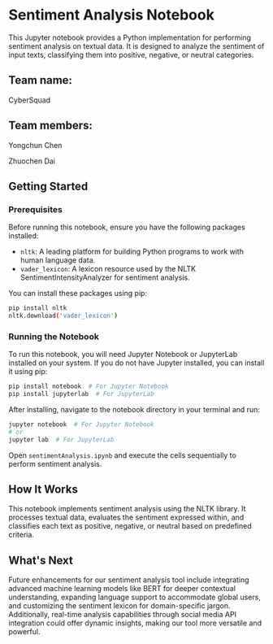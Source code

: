 # Sentiment Analysis Notebook

This Jupyter notebook provides a Python implementation for performing sentiment analysis on textual data. It is designed to analyze the sentiment of input texts, classifying them into positive, negative, or neutral categories.

## Team name:
CyberSquad

## Team members:
Yongchun Chen

Zhuochen Dai

## Getting Started

### Prerequisites

Before running this notebook, ensure you have the following packages installed:

- `nltk`: A leading platform for building Python programs to work with human language data.
- `vader_lexicon`: A lexicon resource used by the NLTK SentimentIntensityAnalyzer for sentiment analysis.

You can install these packages using pip:

```bash
pip install nltk
nltk.download('vader_lexicon')
```

### Running the Notebook

To run this notebook, you will need Jupyter Notebook or JupyterLab installed on your system. If you do not have Jupyter installed, you can install it using pip:

```bash
pip install notebook  # For Jupyter Notebook
pip install jupyterlab  # For JupyterLab
```

After installing, navigate to the notebook directory in your terminal and run:

```bash
jupyter notebook  # For Jupyter Notebook
# or
jupyter lab  # For JupyterLab
```

Open `sentimentAnalysis.ipynb` and execute the cells sequentially to perform sentiment analysis.

## How It Works

This notebook implements sentiment analysis using the NLTK library. It processes textual data, evaluates the sentiment expressed within, and classifies each text as positive, negative, or neutral based on predefined criteria.

## What's Next
Future enhancements for our sentiment analysis tool include integrating advanced machine learning models like BERT for deeper contextual understanding, expanding language support to accommodate global users, and customizing the sentiment lexicon for domain-specific jargon. Additionally, real-time analysis capabilities through social media API integration could offer dynamic insights, making our tool more versatile and powerful.
